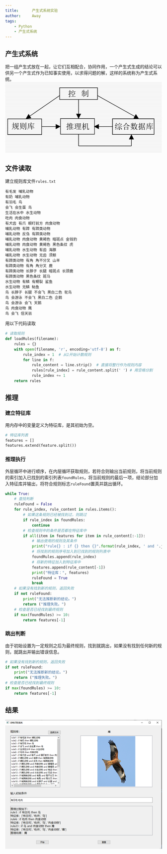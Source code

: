 ```yaml
---
title:      产生式系统实验
author:     Away
tags:
    - Python
    - 产生式系统
---
```


## 产生式系统

把一组产生式放在一起，让它们互相配合，协同作用，一个产生式生成的结论可以供另一个产生式作为已知事实使用，以求得问题的解，这样的系统称为产生式系统。
![20240416182019](https://raw.githubusercontent.com/HoozS/pic/main/pic/20240416182019.png)

## 文件读取

建立规则库文件`rules.txt`

```text
有毛发 哺乳动物
有奶 哺乳动物
有羽毛 鸟
会飞 会生蛋 鸟
生活在水中 水生动物
吃肉 肉食动物
有犬齿 有爪 眼盯前方 肉食动物
哺乳动物 有蹄 有蹄类动物
哺乳动物 反刍 有蹄类动物
哺乳动物 肉食动物 黄褐色 暗斑点 金钱豹
哺乳动物 肉食动物 黄褐色 黑色条纹 虎
哺乳动物 水生动物 有齿 海豚
哺乳动物 水生动物 无齿 须鲸
有蹄类动物 有角 角不分叉 山羊
有蹄类动物 有角 角分叉 鹿
有蹄类动物 长脖子 长腿 暗斑点 长颈鹿
有蹄类动物 黑色条纹 斑马
水生动物 有鳞 有鳃裂 鲨鱼
水生动物 无鳞 鲇鱼
鸟 长脖子 长腿 不会飞 黑白二色 鸵鸟
鸟 会游泳 不会飞 黑白二色 企鹅
鸟 会游泳 会飞 天鹅
鸟 肉食动物 鹰
鸟 会飞 信天翁
```

用以下代码读取

```python
# 读取规则
def loadRules(filename):  
    rules = {}  
    with open(filename, 'r', encoding='utf-8') as f:  
        rule_index = 1  # 从1开始计数规则   
        for line in f:  
            rule_content = line.strip()  # 直接将整行作为规则内容   
            rules[rule_index] = rule_content.split(' ') # 用空格分割   
            rule_index += 1  
    return rules
```

## 推理

### 建立特征库

用内存中的变量定义为特征库，是其初始为空。

```python
# 特征库列表  
features = []    
features.extend(feature.split())   
```

### 推理执行

外层循环中进行顺序，在内层循环获取规则，若符合则输出当前规则，将当前规则的索引加入已找到的索引列表`foundRules`，将当前规则的最后一项，结论部分加入特征库并输出，将符合规则标志`ruleFound`置真并跳出循环。

```python
while True:  
    # 查找判断
    ruleFound = False  
    for rule_index, rule_content in rules.items():  
        # 如果这条规则已经被找到过，则跳过  
        if rule_index in foundRules:  
            continue  
        # 检查规则中的条件是否都在特征库中  
        if all(item in features for item in rule_content[:-1]):  
            # 输出使用的规则及其条件  
            print("rule{} : if {} then {}".format(rule_index, ' and '.join  (rule_content[:-1]), rule_content[-1]))  
            # 将找到的规则序号加入到已找到的规则列表中  
            foundRules.append(rule_index)  
            # 将新的特征加入到特征库中   
            features.append(rule_content[-1])  
            print("特征库：", features)  
            ruleFound = True  
            break  
    # 如果没有找到新的规则，返回失败   
    if not ruleFound:  
        print("无法推断新的结论。")   
        return ("推理失败。")   
    # 检查是否已经找到最终规则   
    if max(foundRules) >= 10:  
        return features[-1]   
```

### 跳出判断

由于初始设置为一定规则之后为最终规则，找到就跳出，如果没有找到任何新的规则，就跳出并输出错误信息。

```python
# 如果没有找到新的规则，返回失败   
if not ruleFound:  
    print("无法推断新的结论。")  
    return ("推理失败。")  
# 检查是否已经找到最终规则  
if max(foundRules) >= 10:  
    return features[-1]  
```

## 结果

![20240416183232](https://raw.githubusercontent.com/HoozS/pic/main/pic/20240416183232.png)
<!--more-->